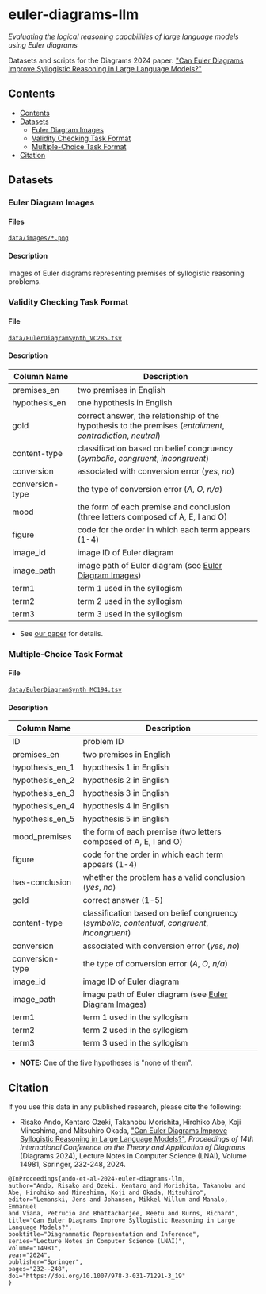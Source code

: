 # euler-diagrams-llm

_Evaluating the logical reasoning capabilities of large language models using Euler diagrams_

Datasets and scripts for the Diagrams 2024 paper: ["Can Euler Diagrams Improve Syllogistic Reasoning in Large Language Models?"](https://link.springer.com/chapter/10.1007/978-3-031-71291-3_19)

## Contents

- [Contents](#contents)
- [Datasets](#datasets)
  - [Euler Diagram Images](#euler-diagram-images)
  - [Validity Checking Task Format](#validity-checking-task-format)
  - [Multiple-Choice Task Format](#multiple-choice-task-format)
- [Citation](#citation)

## Datasets

### Euler Diagram Images

#### Files

[`data/images/*.png`](https://github.com/kmineshima/euler-diagrams-llm/tree/main/data/images/)

#### Description

Images of Euler diagrams representing premises of syllogistic reasoning problems.

### Validity Checking Task Format

#### File

[`data/EulerDiagramSynth_VC285.tsv`](https://github.com/kmineshima/euler-diagrams-llm/blob/main/data/EulerDiagramSynth_VC285.tsv)

#### Description

| Column Name | Description |
| ---- | ---- |
| premises_en | two premises in English |
| hypothesis_en | one hypothesis in English |
| gold | correct answer, the relationship of the hypothesis to the premises (*entailment*, *contradiction*, *neutral*) |
| content-type | classification based on belief congruency (*symbolic*, *congruent*, *incongruent*) |
| conversion | associated with conversion error (*yes*, *no*) |
| conversion-type | the type of conversion error (*A*, *O*, *n/a*) |
| mood | the form of each premise and conclusion (three letters composed of A, E, I and O) |
| figure | code for the order in which each term appears (1-4) |
| image_id | image ID of Euler diagram |
| image_path | image path of Euler diagram (see [Euler Diagram Images](#euler-diagram-images)) |
| term1 | term 1 used in the syllogism |
| term2 | term 2 used in the syllogism |
| term3 | term 3 used in the syllogism |

- See [our paper](#citation) for details.

### Multiple-Choice Task Format

#### File

[`data/EulerDiagramSynth_MC194.tsv`](https://github.com/kmineshima/euler-diagrams-llm/blob/main/data/EulerDiagramSynth_MC194.tsv)

#### Description

| Column Name | Description |
| ---- | ---- |
| ID | problem ID |
| premises_en | two premises in English |
| hypothesis_en_1 | hypothesis 1 in English |
| hypothesis_en_2 | hypothesis 2 in English |
| hypothesis_en_3 | hypothesis 3 in English |
| hypothesis_en_4 | hypothesis 4 in English |
| hypothesis_en_5 | hypothesis 5 in English |
| mood_premises | the form of each premise (two letters composed of A, E, I and O) |
| figure | code for the order in which each term appears (1-4) |
| has-conclusion | whether the problem has a valid conclusion (*yes*, *no*) |
| gold | correct answer (1-5) |
| content-type | classification based on belief congruency (*symbolic*, *contentual*, *congruent*, *incongruent*) |
| conversion | associated with conversion error (*yes*, *no*) |
| conversion-type | the type of conversion error (*A*, *O*, *n/a*) |
| image_id | image ID of Euler diagram |
| image_path | image path of Euler diagram (see [Euler Diagram Images](#euler-diagram-images)) |
| term1 | term 1 used in the syllogism |
| term2 | term 2 used in the syllogism |
| term3 | term 3 used in the syllogism |

- **NOTE:** One of the five hypotheses is "none of them".

## Citation

If you use this data in any published research, please cite the following:

- Risako Ando, Kentaro Ozeki, Takanobu Morishita, Hirohiko Abe, Koji Mineshima, and Mitsuhiro Okada, ["Can Euler Diagrams Improve Syllogistic Reasoning in Large Language Models?"](https://link.springer.com/chapter/10.1007/978-3-031-71291-3_19), *Proceedings of 14th International Conference on the Theory and Application of Diagrams* (Diagrams 2024), Lecture Notes in Computer Science (LNAI), Volume 14981, Springer, 232-248, 2024.

```
@InProceedings{ando-et-al-2024-euler-diagrams-llm,
author="Ando, Risako and Ozeki, Kentaro and Morishita, Takanobu and Abe, Hirohiko and Mineshima, Koji and Okada, Mitsuhiro",
editor="Lemanski, Jens and Johansen, Mikkel Willum and Manalo, Emmanuel
and Viana, Petrucio and Bhattacharjee, Reetu and Burns, Richard",
title="Can Euler Diagrams Improve Syllogistic Reasoning in Large Language Models?",
booktitle="Diagrammatic Representation and Inference",
series="Lecture Notes in Computer Science (LNAI)",
volume="14981",
year="2024",
publisher="Springer",
pages="232--248",
doi="https://doi.org/10.1007/978-3-031-71291-3_19"
}
```

